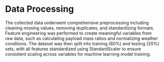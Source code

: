 # Data Processing

The collected data underwent comprehensive preprocessing including cleaning missing values, removing duplicates, and standardizing formats. Feature engineering was performed to create meaningful variables from raw data, such as calculating payload mass ratios and normalizing weather conditions. The dataset was then split into training (80%) and testing (20%) sets, with all features standardized using StandardScaler to ensure consistent scaling across variables for machine learning model training. 